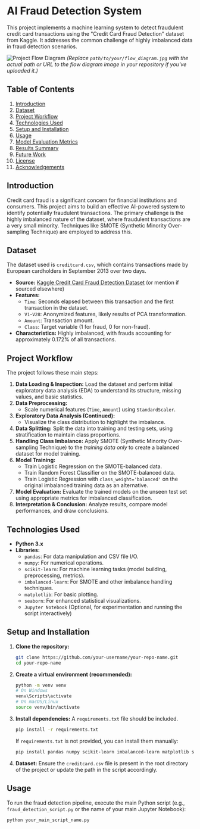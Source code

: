 # AI Fraud Detection System

This project implements a machine learning system to detect fraudulent credit card transactions using the "Credit Card Fraud Detection" dataset from Kaggle. It addresses the common challenge of highly imbalanced data in fraud detection scenarios.

![Project Flow Diagram](path/to/your/flow_diagram.jpg)
*(Replace `path/to/your/flow_diagram.jpg` with the actual path or URL to the flow diagram image in your repository if you've uploaded it.)*

## Table of Contents
1.  [Introduction](#introduction)
2.  [Dataset](#dataset)
3.  [Project Workflow](#project-workflow)
4.  [Technologies Used](#technologies-used)
5.  [Setup and Installation](#setup-and-installation)
6.  [Usage](#usage)
7.  [Model Evaluation Metrics](#model-evaluation-metrics)
8.  [Results Summary](#results-summary)
9.  [Future Work](#future-work)
10. [License](#license)
11. [Acknowledgements](#acknowledgements)

## Introduction
Credit card fraud is a significant concern for financial institutions and consumers. This project aims to build an effective AI-powered system to identify potentially fraudulent transactions. The primary challenge is the highly imbalanced nature of the dataset, where fraudulent transactions are a very small minority. Techniques like SMOTE (Synthetic Minority Over-sampling Technique) are employed to address this.

## Dataset
The dataset used is `creditcard.csv`, which contains transactions made by European cardholders in September 2013 over two days.

*   **Source:** [Kaggle Credit Card Fraud Detection Dataset](https://www.kaggle.com/datasets/mlg-ulb/creditcardfraud) (or mention if sourced elsewhere)
*   **Features:**
    *   `Time`: Seconds elapsed between this transaction and the first transaction in the dataset.
    *   `V1`-`V28`: Anonymized features, likely results of PCA transformation.
    *   `Amount`: Transaction amount.
    *   `Class`: Target variable (1 for fraud, 0 for non-fraud).
*   **Characteristics:** Highly imbalanced, with frauds accounting for approximately 0.172% of all transactions.

## Project Workflow
The project follows these main steps:
1.  **Data Loading & Inspection:** Load the dataset and perform initial exploratory data analysis (EDA) to understand its structure, missing values, and basic statistics.
2.  **Data Preprocessing:**
    *   Scale numerical features (`Time`, `Amount`) using `StandardScaler`.
3.  **Exploratory Data Analysis (Continued):**
    *   Visualize the class distribution to highlight the imbalance.
4.  **Data Splitting:** Split the data into training and testing sets, using stratification to maintain class proportions.
5.  **Handling Class Imbalance:** Apply SMOTE (Synthetic Minority Over-sampling Technique) to the *training data only* to create a balanced dataset for model training.
6.  **Model Training:**
    *   Train Logistic Regression on the SMOTE-balanced data.
    *   Train Random Forest Classifier on the SMOTE-balanced data.
    *   Train Logistic Regression with `class_weight='balanced'` on the original imbalanced training data as an alternative.
7.  **Model Evaluation:** Evaluate the trained models on the unseen test set using appropriate metrics for imbalanced classification.
8.  **Interpretation & Conclusion:** Analyze results, compare model performances, and draw conclusions.

## Technologies Used
*   **Python 3.x**
*   **Libraries:**
    *   `pandas`: For data manipulation and CSV file I/O.
    *   `numpy`: For numerical operations.
    *   `scikit-learn`: For machine learning tasks (model building, preprocessing, metrics).
    *   `imbalanced-learn`: For SMOTE and other imbalance handling techniques.
    *   `matplotlib`: For basic plotting.
    *   `seaborn`: For enhanced statistical visualizations.
    *   `Jupyter Notebook` (Optional, for experimentation and running the script interactively)

## Setup and Installation

1.  **Clone the repository:**
    ```bash
    git clone https://github.com/your-username/your-repo-name.git
    cd your-repo-name
    ```

2.  **Create a virtual environment (recommended):**
    ```bash
    python -m venv venv
    # On Windows
    venv\Scripts\activate
    # On macOS/Linux
    source venv/bin/activate
    ```

3.  **Install dependencies:**
    A `requirements.txt` file should be included.
    ```bash
    pip install -r requirements.txt
    ```
    If `requirements.txt` is not provided, you can install them manually:
    ```bash
    pip install pandas numpy scikit-learn imbalanced-learn matplotlib seaborn jupyterlab
    ```

4.  **Dataset:**
    Ensure the `creditcard.csv` file is present in the root directory of the project or update the path in the script accordingly.

## Usage
To run the fraud detection pipeline, execute the main Python script (e.g., `fraud_detection_script.py` or the name of your main Jupyter Notebook):

```bash
python your_main_script_name.py
